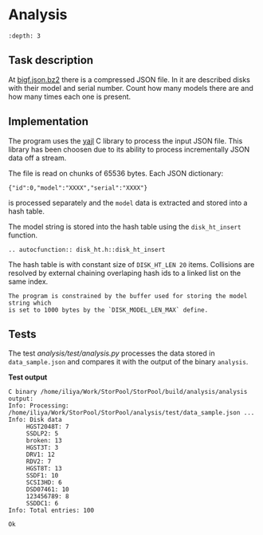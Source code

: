 # Analysis

```{contents}
:depth: 3
```

## Task description

At [bigf.json.bz2](https://quiz.storpool.com/bigf.json.bz2) there is a compressed
JSON file. In it are described disks with their model and serial number. Count
how many models there are and how many times each one is present.

## Implementation

The program uses the [yajl](https://github.com/lloyd/yajl) C library to process
the input JSON file. This library has been choosen due to its ability to process
incrementally JSON data off a stream.

The file is read on chunks of 65536 bytes. Each JSON dictionary:

```
{"id":0,"model":"XXXX","serial":"XXXX"}
```

is processed separately and the `model` data is extracted and stored into a hash
table.

The model string is stored into the hash table using the `disk_ht_insert` function.

```{eval-rst}
.. autocfunction:: disk_ht.h::disk_ht_insert
```

The hash table is with constant size of `DISK_HT_LEN 20` items. Collisions are resolved
by external chaining overlaping hash ids to a linked list on the same index.

```{note}
The program is constrained by the buffer used for storing the model string which
is set to 1000 bytes by the `DISK_MODEL_LEN_MAX` define.
```

## Tests

The test *analysis/test/analysis.py* processes the data stored in `data_sample.json`
and compares it with the output of the binary `analysis`.

**Test output**

```console
C binary /home/iliya/Work/StorPool/StorPool/build/analysis/analysis output:
Info: Processing: /home/iliya/Work/StorPool/StorPool/analysis/test/data_sample.json ...
Info: Disk data
     HGST2048T: 7
     SSDLP2: 5
     broken: 13
     HGST3T: 3
     DRV1: 12
     RDV2: 7
     HGST8T: 13
     SSDF1: 10
     SCSI3HD: 6
     DSD07461: 10
     123456789: 8
     SSDDC1: 6
Info: Total entries: 100

Ok
```
